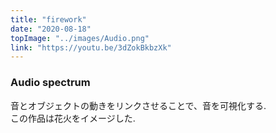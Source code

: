 ```yaml
---
title: "firework"
date: "2020-08-18"
topImage: "../images/Audio.png"
link: "https://youtu.be/3dZokBkbzXk"
---
```


### Audio spectrum

音とオブジェクトの動きをリンクさせることで、音を可視化する.<br>
この作品は花火をイメージした.
